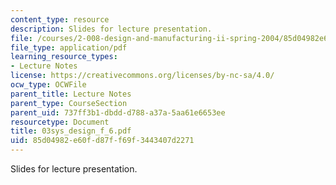 ```yaml
---
content_type: resource
description: Slides for lecture presentation.
file: /courses/2-008-design-and-manufacturing-ii-spring-2004/85d04982e60fd87ff69f3443407d2271_03sys_design_f_6.pdf
file_type: application/pdf
learning_resource_types:
- Lecture Notes
license: https://creativecommons.org/licenses/by-nc-sa/4.0/
ocw_type: OCWFile
parent_title: Lecture Notes
parent_type: CourseSection
parent_uid: 737ff3b1-dbdd-d788-a37a-5aa61e6653ee
resourcetype: Document
title: 03sys_design_f_6.pdf
uid: 85d04982-e60f-d87f-f69f-3443407d2271
---
```

Slides for lecture presentation.